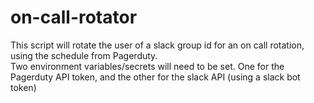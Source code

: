 # on-call-rotator

This script will rotate the user of a slack group id for an on call rotation, using the schedule from Pagerduty.  
Two environment variables/secrets will need to be set. One for the Pagerduty API token, and the other for the slack API (using a slack bot token)
